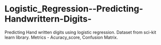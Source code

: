 # Logistic_Regression--Predicting-Handwrittern-Digits-
Predicting Hand written digits using logistic regression.
Dataset from sci-kit learn library. 
Metrics - Acuracy_score, Confusion Matrix.
